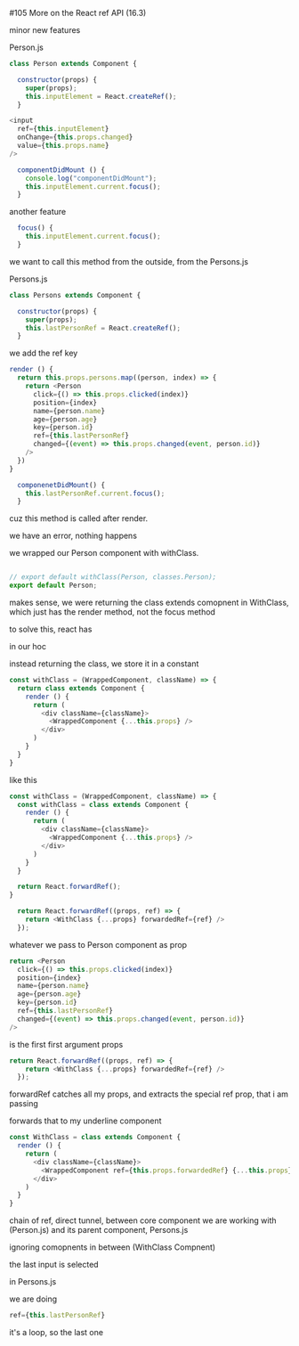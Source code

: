 #105 More on the React ref API (16.3)

minor new features

Person.js

```js
class Person extends Component {

  constructor(props) {
    super(props);
    this.inputElement = React.createRef();
  }
```


```js
<input 
  ref={this.inputElement}
  onChange={this.props.changed} 
  value={this.props.name} 
/>
```

```js
  componentDidMount () {
    console.log("componentDidMount");
    this.inputElement.current.focus();
  }
```

another feature

```js
  focus() {
    this.inputElement.current.focus();
  }
```

we want to call this method from the outside, from the Persons.js

Persons.js

```js
class Persons extends Component {

  constructor(props) {
    super(props);
    this.lastPersonRef = React.createRef();
  }
```

we add the ref key

```js
render () {
  return this.props.persons.map((person, index) => {
    return <Person
      click={() => this.props.clicked(index)}
      position={index}
      name={person.name} 
      age={person.age}
      key={person.id}
      ref={this.lastPersonRef}
      changed={(event) => this.props.changed(event, person.id)}
    />
  })
}
```

```js
  componenetDidMount() {
    this.lastPersonRef.current.focus();
  }
```

cuz this method is called after render.

we have an error, nothing happens

we wrapped our Person component with withClass.

```js

// export default withClass(Person, classes.Person);
export default Person;
```

makes sense, we were returning the class extends comopnent in WithClass, which just has the render method, not the focus method

to solve this, react has

in our hoc

instead returning the class, we store it in a constant

```js
const withClass = (WrappedComponent, className) => {
  return class extends Component {
    render () {
      return (
        <div className={className}>
          <WrappedComponent {...this.props} />
        </div>
      )
    }
  }
}
```

like this

```js
const withClass = (WrappedComponent, className) => {
  const withClass = class extends Component {
    render () {
      return (
        <div className={className}>
          <WrappedComponent {...this.props} />
        </div>
      )
    }
  }

  return React.forwardRef();
}
```

```js
  return React.forwardRef((props, ref) => {
    return <WithClass {...props} forwardedRef={ref} />
  });
```


whatever we pass to Person component as prop

```js
return <Person
  click={() => this.props.clicked(index)}
  position={index}
  name={person.name} 
  age={person.age}
  key={person.id}
  ref={this.lastPersonRef}
  changed={(event) => this.props.changed(event, person.id)}
/>
```

is the first first argument props

```js
return React.forwardRef((props, ref) => {
    return <WithClass {...props} forwardedRef={ref} />
  });
```

forwardRef catches all my props, and extracts the special ref prop, that i am passing

forwards that to my underline component

```js
const WithClass = class extends Component {
  render () {
    return (
      <div className={className}>
        <WrappedComponent ref={this.props.forwardedRef} {...this.props} />
      </div>
    )
  }
}
```

chain of ref, direct tunnel, between core component we are working with (Person.js) and its parent component, Persons.js

ignoring comopnents in between (WithClass Compnent)


the last input is selected

in Persons.js

we are doing

```js
ref={this.lastPersonRef}
```

it's a loop, so the last one






































































